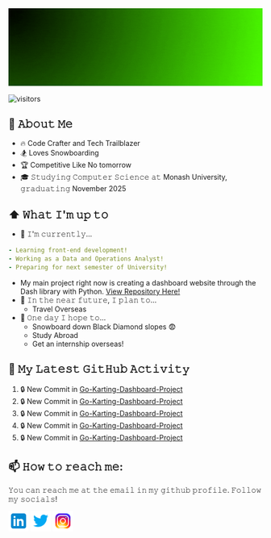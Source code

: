 <img src="https://raw.githubusercontent.com/Sketchy2/Sketchy2/master/header.gif" alt="// Mitchell Whitten" title="// Mitchell Whitten"/>

![visitors](https://vbr.wocr.tk/badge?page_id=Sketchy2.Sketchy2&color=00cf00)

## :book: 𝙰𝚋𝚘𝚞𝚝 𝙼𝚎
- 🔥 Code Crafter and Tech Trailblazer
- 🏂 Loves Snowboarding
- 🏆 Competitive Like No tomorrow
- 🎓 𝚂𝚝𝚞𝚍𝚢𝚒𝚗𝚐 𝙲𝚘𝚖𝚙𝚞𝚝𝚎𝚛 𝚂𝚌𝚒𝚎𝚗𝚌𝚎 𝚊𝚝 Monash University, 𝚐𝚛𝚊𝚍𝚞𝚊𝚝𝚒𝚗𝚐 November 2025

## ⬆ 𝚆𝚑𝚊𝚝 𝙸'𝚖 𝚞𝚙 𝚝𝚘
- 🔨 𝙸'𝚖 𝚌𝚞𝚛𝚛𝚎𝚗𝚝𝚕𝚢...
```yaml
- Learning front-end development!
- Working as a Data and Operations Analyst!
- Preparing for next semester of University!
```
  - My main project right now is creating a dashboard website through the Dash library with Python.  [View Repository Here!](https://github.com/Sketchy2/Go-Karting-Dashboard-Project)
- 🎯 𝙸𝚗 𝚝𝚑𝚎 𝚗𝚎𝚊𝚛 𝚏𝚞𝚝𝚞𝚛𝚎, 𝙸 𝚙𝚕𝚊𝚗 𝚝𝚘...
  - Travel Overseas
- 🤞 𝙾𝚗𝚎 𝚍𝚊𝚢 𝙸 𝚑𝚘𝚙𝚎 𝚝𝚘...
  - Snowboard down Black Diamond slopes 😨
  - Study Abroad 
  - Get an internship overseas!

## 🔔 𝙼𝚢 𝙻𝚊𝚝𝚎𝚜𝚝 𝙶𝚒𝚝𝙷𝚞𝚋 𝙰𝚌𝚝𝚒𝚟𝚒𝚝𝚢
<!--START_SECTION:activity-->
1. 🔒 New Commit in [Go-Karting-Dashboard-Project](https://github.com/Sketchy2/Go-Karting-Dashboard-Project)
2. 🔒 New Commit in [Go-Karting-Dashboard-Project](https://github.com/Sketchy2/Go-Karting-Dashboard-Project)
3. 🔒 New Commit in [Go-Karting-Dashboard-Project](https://github.com/Sketchy2/Go-Karting-Dashboard-Project)
4. 🔒 New Commit in [Go-Karting-Dashboard-Project](https://github.com/Sketchy2/Go-Karting-Dashboard-Project)
5. 🔒 New Commit in [Go-Karting-Dashboard-Project](https://github.com/Sketchy2/Go-Karting-Dashboard-Project)
<!--END_SECTION:activity-->


## 📫 𝙷𝚘𝚠 𝚝𝚘 𝚛𝚎𝚊𝚌𝚑 𝚖𝚎:
𝚈𝚘𝚞 𝚌𝚊𝚗 𝚛𝚎𝚊𝚌𝚑 𝚖𝚎 𝚊𝚝 𝚝𝚑𝚎 𝚎𝚖𝚊𝚒𝚕 𝚒𝚗 𝚖𝚢 𝚐𝚒𝚝𝚑𝚞𝚋 𝚙𝚛𝚘𝚏𝚒𝚕𝚎. 𝙵𝚘𝚕𝚕𝚘𝚠 𝚖𝚢 𝚜𝚘𝚌𝚒𝚊𝚕𝚜!

[<img src="https://raw.githubusercontent.com/Sketchy2/Sketchy2/master/Socials/linkedin-icon.png" height="40em" align="center" alt="Follow Mitchell on LinkedIn" title="Follow Mitchell on LinkedIn"/>](https://www.linkedin.com/in/mitchell-whitten-847365233/)
[<img src="https://raw.githubusercontent.com/Sketchy2/Sketchy2/master/Socials/twitter-icon.png" height="40em" align="center" alt="Follow Mitchell on Twitter" title="Follow Mitchell on Twitter"/>](https://twitter.com/SketchyR6)
[<img src="https://raw.githubusercontent.com/Sketchy2/Sketchy2/master/Socials/instagram-icon.png" height="40em" align="center" alt="Follow Mitchell on Instagram" title="Follow Mitchell on Instagram"/>](https://www.instagram.com/mltchellwhitten/)